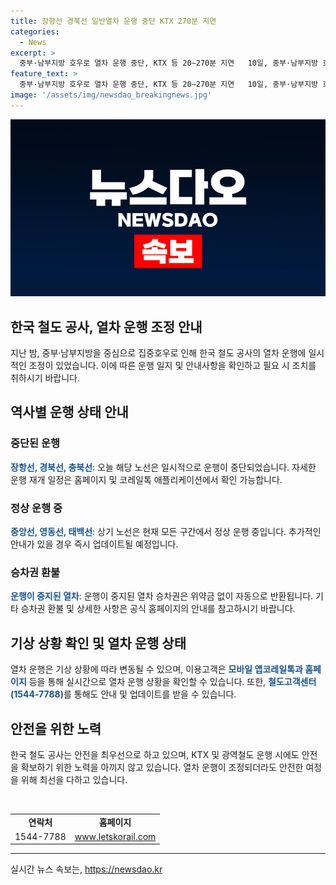```yaml
---
title: 장항선 경북선 일반열차 운행 중단 KTX 270분 지연
categories:
  - News
excerpt: >
  중부·남부지방 호우로 열차 운행 중단, KTX 등 20∼270분 지연   10일, 중부·남부지방 호우로 장항선, 경북선, 충북선 등 열차 운행이 중단됐으며, KTX와 일반열차가 20∼270분 지연됐다. 코레일은 각 열차의 운행 상황은 모바일 앱코레일톡과 홈페이지, 철도고객센터에서 확인 가능하며, 중도하차 등의 상세 사항은 홈페이지를 참고할 것을 안내했다. 신속한 운행 재개는 기상 상황에 따라 변동될 수 있다.
feature_text: >
  중부·남부지방 호우로 열차 운행 중단, KTX 등 20∼270분 지연   10일, 중부·남부지방 호우로 장항선, 경북선, 충북선 등 열차 운행이 중단됐으며, KTX와 일반열차가 20∼270분 지연됐다. 코레일은 각 열차의 운행 상황은 모바일 앱코레일톡과 홈페이지, 철도고객센터에서 확인 가능하며, 중도하차 등의 상세 사항은 홈페이지를 참고할 것을 안내했다. 신속한 운행 재개는 기상 상황에 따라 변동될 수 있다.
image: '/assets/img/newsdao_breakingnews.jpg'
---
```


<p><img src="/assets/img/newsdao_breakingnews.jpg" alt="ranknews 속보" /></p>

<h2>한국 철도 공사, 열차 운행 조정 안내</h2>

<p data-ke-size="size16">지난 밤, 중부·남부지방을 중심으로 집중호우로 인해 한국 철도 공사의 열차 운행에 일시적인 조정이 있었습니다. 이에 따른 운행 일지 및 안내사항을 확인하고 필요 시 조치를 취하시기 바랍니다.</p>

<h2 data-ke-size="size26">역사별 운행 상태 안내</h2>

<h3><b>중단된 운행</b></h3>

<p><b><span style="color: #1a5490;">장항선, 경북선, 충북선</span></b>: 오늘 해당 노선은 일시적으로 운행이 중단되었습니다. 자세한 운행 재개 일정은 홈페이지 및 코레일톡 애플리케이션에서 확인 가능합니다.</p>

<h3><b>정상 운행 중</b></h3>

<p><b><span style="color: #1a5490;">중앙선, 영동선, 태백선</span></b>: 상기 노선은 현재 모든 구간에서 정상 운행 중입니다. 추가적인 안내가 있을 경우 즉시 업데이트될 예정입니다.</p>

<h3><b>승차권 환불</b></h3>

<p><b><span style="color: #1a5490;">운행이 중지된 열차</span></b>: 운행이 중지된 열차 승차권은 위약금 없이 자동으로 반환됩니다. 기타 승차권 환불 및 상세한 사항은 공식 홈페이지의 안내를 참고하시기 바랍니다.</p>

<h2 data-ke-size="size26">기상 상황 확인 및 열차 운행 상태</h2>

<p>열차 운행은 기상 상황에 따라 변동될 수 있으며, 이용고객은 <b><span style="color: #1a5490;">모바일 앱코레일톡과 홈페이지</span></b> 등을 통해 실시간으로 열차 운행 상황을 확인할 수 있습니다. 또한, <b><span style="color: #1a5490;">철도고객센터(1544-7788)</span></b>를 통해도 안내 및 업데이트를 받을 수 있습니다.</p>

<h2 data-ke-size="size26">안전을 위한 노력</h2>

<p>한국 철도 공사는 안전을 최우선으로 하고 있으며, KTX 및 광역철도 운행 시에도 안전을 확보하기 위한 노력을 아끼지 않고 있습니다. 열차 운행이 조정되더라도 안전한 여정을 위해 최선을 다하고 있습니다.</p>

<p data-ke-size="size16">&nbsp;</p>

<table>
<tbody>
<tr>
<td style="text-align: center; height: 17px;"><b>연락처</b></td>
<td style="text-align: center; height: 17px;"><b>홈페이지</b></td>
</tr>
<tr>
<td style="text-align: center; height: 17px;">1544-7788</td>
<td style="text-align: center; height: 17px;"><a href="https://www.letskorail.com/">www.letskorail.com</a></td>
</tr>
</tbody>
</table>

<hr>
실시간 뉴스 속보는, <a href="https://newsdao.kr" rel="dofollow">https://newsdao.kr</a>


